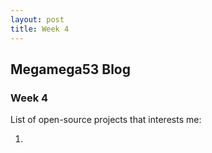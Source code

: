 ```yaml
---
layout: post
title: Week 4
---
```


## Megamega53 Blog

### Week 4

List of open-source projects that interests me:

1.
